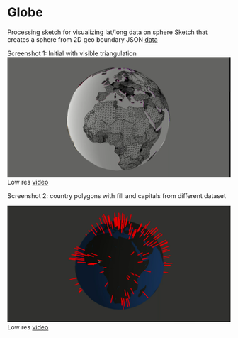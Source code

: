 # Globe
Processing sketch for visualizing lat/long data on sphere
Sketch that creates a sphere from 2D geo boundary JSON [data](https://github.com/dimr/geo-boundaries-world-110m)

Screenshot 1: Initial with visible triangulation
![alt tag](https://github.com/dimr/Globe/blob/master/pics/sphere-triangulated.png)
Low res [video](https://www.youtube.com/watch?v=-m0zCMLkroM)

Screenshot 2: country polygons with fill and capitals from different dataset

![alt tag](https://github.com/dimr/Globe/blob/master/pics/sphere-capitals.png)
Low res [video](https://www.youtube.com/watch?v=K_I1GhEy0WI)
